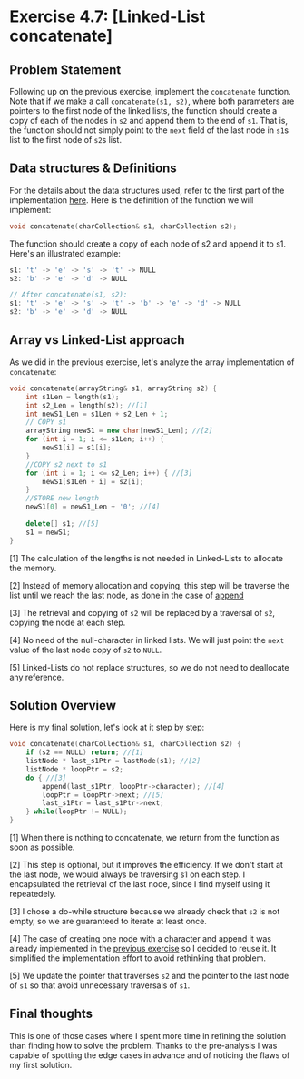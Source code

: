 # Exercise 4.7: [Linked-List concatenate]

## Problem Statement

Following up on the previous exercise, implement the `concatenate` function.
Note that if we make a call `concatenate(s1, s2)`, where both parameters are
pointers to the first node of the linked lists, the function should create a
copy of each of the nodes in `s2` and append them to the end of `s1`. That is,
the function should not simply point to the `next` field of the last node in
`s1`s list to the first node of `s2`s list.

## Data structures & Definitions

For the details about the data structures used, refer to the first part of the
implementation [here][ex4-6]. Here is the definition of the function we will
implement:

```cpp
void concatenate(charCollection& s1, charCollection s2);
```

The function should create a copy of each node of s2 and append it to s1. Here's
an illustrated example:

```cpp
s1: 't' -> 'e' -> 's' -> 't' -> NULL
s2: 'b' -> 'e' -> 'd' -> NULL

// After concatenate(s1, s2):
s1: 't' -> 'e' -> 's' -> 't' -> 'b' -> 'e' -> 'd' -> NULL
s2: 'b' -> 'e' -> 'd' -> NULL
```

## Array vs Linked-List approach

As we did in the previous exercise, let's analyze
the array implementation of `concatenate`:

```cpp
void concatenate(arrayString& s1, arrayString s2) {
    int s1Len = length(s1);
    int s2_Len = length(s2); //[1]
    int newS1_Len = s1Len + s2_Len + 1;
    // COPY s1
    arrayString newS1 = new char[newS1_Len]; //[2]
    for (int i = 1; i <= s1Len; i++) {
        newS1[i] = s1[i];
    }
    //COPY s2 next to s1
    for (int i = 1; i <= s2_Len; i++) { //[3]
        newS1[s1Len + i] = s2[i];
    }
    //STORE new length
    newS1[0] = newS1_Len + '0'; //[4]
    
    delete[] s1; //[5]
    s1 = newS1;
}
```

[1] The calculation of the lengths is not needed in Linked-Lists to allocate the
memory.

[2] Instead of memory allocation and copying, this step will be traverse the
list until we reach the last node, as done in the case of [append][ex4-6:append]

[3] The retrieval and copying of `s2` will be replaced by a traversal of `s2`,
copying the node at each step.

[4] No need of the null-character in linked lists. We will just point the `next`
value of the last node copy of `s2` to `NULL`.

[5] Linked-Lists do not replace structures, so we do not need to deallocate any
reference.

## Solution Overview

Here is my final solution, let's look at it step by step:

```cpp
void concatenate(charCollection& s1, charCollection s2) {
    if (s2 == NULL) return; //[1]
    listNode * last_s1Ptr = lastNode(s1); //[2]    
    listNode * loopPtr = s2;
    do { //[3]
        append(last_s1Ptr, loopPtr->character); //[4]
        loopPtr = loopPtr->next; //[5]
        last_s1Ptr = last_s1Ptr->next;
    } while(loopPtr != NULL);
}
```

[1] When there is nothing to concatenate, we return from the function as soon as
possible.

[2] This step is optional, but it improves the efficiency. If we
don't start at the last node, we would always be traversing s1 on each step.
I encapsulated the retrieval of the last node, since I find myself using it
repeatedely.

[3] I chose a do-while structure because we already check that `s2` is
not empty, so we are guaranteed to iterate at least once.

[4] The case of creating one node with a character and append it was already
implemented in the [previous exercise][ex4-6sol] so I decided to reuse it. It
simplified the implementation effort to avoid rethinking that problem.

[5] We update the pointer that traverses `s2` and the pointer to the last node
of `s1` so that avoid unnecessary traversals of `s1`.

## Final thoughts

This is one of those cases where I spent more time in refining the solution than
finding how to solve the problem. Thanks to the pre-analysis I was capable of
spotting the edge cases in advance and of noticing the flaws of my first
solution.

<!--Links UPDATE -->
[ex4-6]:(https://github.com/SanzCeb/think-like-a-programmer/tree/main/exercises/chapter04/4-6)
[ex4-6:append]:(https://github.com/SanzCeb/think-like-a-programmer/tree/main/exercises/chapter04/4-6#linked-lists-vs-arrays)
[ex4-6sol]:(https://github.com/SanzCeb/think-like-a-programmer/blob/25272a0a9ad54ad7704c6278a7c2326123adfda6/exercises/chapter04/4-6/main.cpp#L26)
